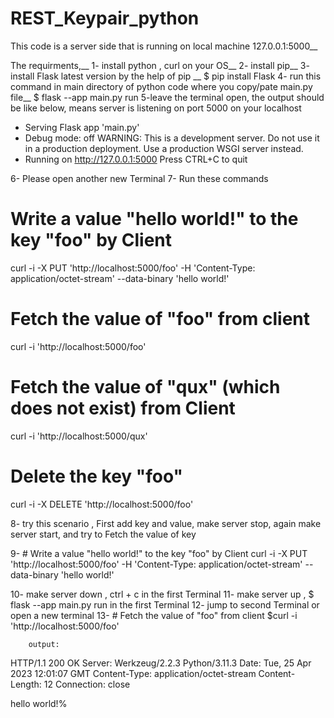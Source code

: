 # REST_Keypair_python

This code is a server side that is running on  local machine 127.0.0.1:5000__


The requirments,__
1- install python , curl on your OS__
2- install pip__
3- install Flask latest version by the help of pip  __
  $ pip install Flask
4- run this command in main directory of python code where you copy/pate main.py file__
  $ flask --app main.py run
5-leave the terminal open, the output should be like below, means server is listening on port 5000 on your localhost

 * Serving Flask app 'main.py'
 * Debug mode: off
WARNING: This is a development server. Do not use it in a production deployment. Use a production WSGI server instead.
 * Running on http://127.0.0.1:5000
Press CTRL+C to quit

6- Please open another new Terminal
7- Run these commands

# Write a value "hello world!" to the key "foo" by Client
curl -i -X PUT 'http://localhost:5000/foo' -H 'Content-Type: application/octet-stream' --data-binary 'hello world!'

# Fetch the value of "foo" from client
curl -i 'http://localhost:5000/foo'

# Fetch the value of "qux" (which does not exist) from Client
curl -i 'http://localhost:5000/qux'

# Delete the key "foo"
curl -i -X DELETE 'http://localhost:5000/foo'



8- try this scenario , First add key and value, make server stop, again make server start, and try to Fetch the value of key

9- # Write a value "hello world!" to the key "foo" by Client
curl -i -X PUT 'http://localhost:5000/foo' -H 'Content-Type: application/octet-stream' --data-binary 'hello world!'

10- make server down , ctrl + c in the first Terminal
11- make server up , $ flask --app main.py run in the first Terminal 
12- jump to second Terminal or open a new terminal
13- # Fetch the value of "foo" from client
        $curl -i 'http://localhost:5000/foo'
        
        output:
        
        
HTTP/1.1 200 OK
Server: Werkzeug/2.2.3 Python/3.11.3
Date: Tue, 25 Apr 2023 12:01:07 GMT
Content-Type: application/octet-stream
Content-Length: 12
Connection: close

hello world!%     





